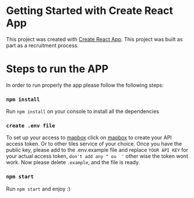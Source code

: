 # Getting Started with Create React App

This project was created with [Create React App](https://github.com/facebook/create-react-app).
This project was built as part as a recruitment process.

# Steps to run the APP

In order to run properly the app please follow the following steps:

### `npm install`

Run `npm install` on your console to install all the dependencies

### `create .env file`

To set up your access to [mapbox](https://account.mapbox.com/) click on [mapbox](https://account.mapbox.com/access-tokens/) to create your API access token. Or to other tiles service of your choice.
Once you have the public key, please add to the .env.example file and replace `YOUR API KEY` for your actual access token, `don't add any " ou  '` other wise the token wont work.
Now please delete `.example`, and the file is ready.

### `npm start`

Run `npm start` and enjoy :)